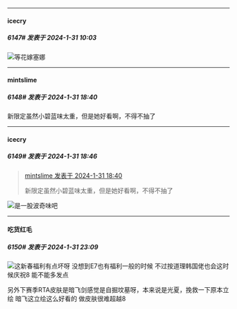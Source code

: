 
*****

####  icecry  
##### 6147#       发表于 2024-1-31 10:03

<img src="https://static.saraba1st.com/image/smiley/face2017/067.png" referrerpolicy="no-referrer">等花嫁塞娜


*****

####  mintslime  
##### 6148#       发表于 2024-1-31 18:40

新限定虽然小碧蓝味太重，但是她好看啊，不得不抽了


*****

####  icecry  
##### 6149#       发表于 2024-1-31 18:46

<blockquote><a href="httphttps://bbs.saraba1st.com/2b/forum.php?mod=redirect&amp;goto=findpost&amp;pid=63843438&amp;ptid=1745815" target="_blank">mintslime 发表于 2024-1-31 18:40</a>

新限定虽然小碧蓝味太重，但是她好看啊，不得不抽了</blockquote>
<img src="https://static.saraba1st.com/image/smiley/face2017/067.png" referrerpolicy="no-referrer">是一股波奇味吧


*****

####  吃货红毛  
##### 6150#       发表于 2024-1-31 23:09

<img src="https://static.saraba1st.com/image/smiley/face2017/257.png" referrerpolicy="no-referrer">这新春福利有点坏呀 没想到E7也有福利一般的时候 不过按道理韩国佬也会这时候庆祝8 能不能多发点

另外下赛季RTA皮肤是暗飞剑感觉是自掘坟墓呀，本来说是光夏，挽救一下原本立绘 暗飞这立绘这么好看的 做皮肤很难超越8

